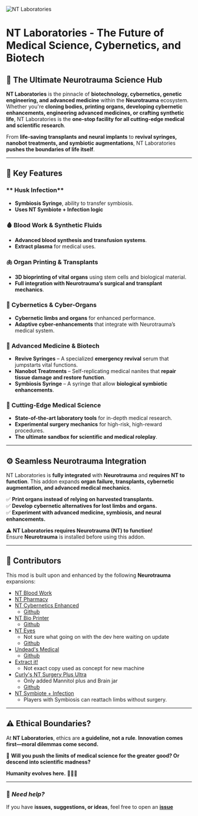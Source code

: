 ![NT Laboratories](https://github.com/user-attachments/assets/03fd1361-9f72-4bab-aa1a-4bfe915af5ff)

# **NT Laboratories - The Future of Medical Science, Cybernetics, and Biotech**  

## **🧪 The Ultimate Neurotrauma Science Hub**  

**NT Laboratories** is the pinnacle of **biotechnology, cybernetics, genetic engineering, and advanced medicine** within the **Neurotrauma** ecosystem. Whether you're **cloning bodies, printing organs, developing cybernetic enhancements, engineering advanced medicines, or crafting synthetic life**, NT Laboratories is the **one-stop facility for all cutting-edge medical and scientific research**.  

From **life-saving transplants and neural implants** to **revival syringes, nanobot treatments, and symbiotic augmentations**, NT Laboratories **pushes the boundaries of life itself**.  

---

## **🔬 Key Features**  

### ** Husk Infection**
- **Symbiosis Syringe**, ability to transfer symbiosis.
- **Uses NT Symbiote + Infection logic** 


### **🩸 Blood Work & Synthetic Fluids**
- **Advanced blood synthesis and transfusion systems**.  
- **Extract plasma** for medical uses.

### **🫁 Organ Printing & Transplants**
- **3D bioprinting of vital organs** using stem cells and biological material.  
- **Full integration with Neurotrauma’s surgical and transplant mechanics**.  

### **🤖 Cybernetics & Cyber-Organs**
- **Cybernetic limbs and organs** for enhanced performance.   
- **Adaptive cyber-enhancements** that integrate with Neurotrauma’s medical system.  

### **💉 Advanced Medicine & Biotech**
- **Revive Syringes** – A specialized **emergency revival** serum that jumpstarts vital functions.  
- **Nanobot Treatments** – Self-replicating medical nanites that **repair tissue damage and restore function**.  
- **Symbiosis Syringe** – A syringe that allow **biological symbiotic enhancements**.  

### **🏥 Cutting-Edge Medical Science**
- **State-of-the-art laboratory tools** for in-depth medical research.  
- **Experimental surgery mechanics** for high-risk, high-reward procedures.  
- **The ultimate sandbox for scientific and medical roleplay**.  

---

## **⚙️ Seamless Neurotrauma Integration**  

NT Laboratories is **fully integrated** with **Neurotrauma** and **requires NT to function**. This addon expands **organ failure, transplants, cybernetic augmentation, and advanced medical mechanics**.  

✅ **Print organs instead of relying on harvested transplants.**  
✅ **Develop cybernetic alternatives for lost limbs and organs.**  
✅ **Experiment with advanced medicine, symbiosis, and neural enhancements.**  

⚠️ **NT Laboratories requires Neurotrauma (NT) to function!**  
Ensure **Neurotrauma** is installed before using this addon.  

---

## **🔗 Contributors**  

This mod is built upon and enhanced by the following **Neurotrauma** expansions:  

- [NT Blood Work](https://steamcommunity.com/workshop/filedetails/?id=2976434626)  
- [NT Pharmacy](https://steamcommunity.com/sharedfiles/filedetails/?id=3247838390)  
- [NT Cybernetics Enhanced](https://steamcommunity.com/sharedfiles/filedetails/?id=3324062208)  
  - [Github](https://github.com/Nebual/Neurotrauma/tree/main/NT%20Cybernetics)
- [NT Bio Printer](https://steamcommunity.com/sharedfiles/filedetails/?id=3429100373)  
  - [Github](https://github.com/Inmortuae/NT-Bio-Printing)
- [NT Eyes](https://steamcommunity.com/sharedfiles/filedetails/?id=3294574390)  
  - Not sure what going on with the dev here waiting on update
  - [Github](https://github.com/dontmatterbro/NTEyes/branches)
- [Undead's Medical](https://steamcommunity.com/sharedfiles/filedetails/?id=3275278739)
  - [Github](https://github.com/Inmortuae/Undeads-Medical)  
- [Extract it!](https://steamcommunity.com/sharedfiles/filedetails/?id=2936086408)  
  - Not exact copy used as concept for new machine
- [Curly's NT Surgery Plus Ultra](https://steamcommunity.com/sharedfiles/filedetails/?id=2857967391&tscn=1737793777)
  - Only added Mannitol plus and Brain jar
  - [Github](https://github.com/MrCurlyFries/NT-Surgery-Plus-Ultra-name-pending)
- [NT Symbiote + Infection](https://steamcommunity.com/sharedfiles/filedetails/?id=3258504017)
  - Players with Symbiosis can reattach limbs without surgery.

---

## **⚠️ Ethical Boundaries?**  

At **NT Laboratories**, ethics are **a guideline, not a rule**. **Innovation comes first—moral dilemmas come second.**  

🔬 **Will you push the limits of medical science for the greater good? Or descend into scientific madness?**  

**Humanity evolves here.** 🧬🔬🤖  

---

### 🔧 *Need help?*  
If you have **issues, suggestions, or ideas**, feel free to open an **[issue](https://github.com/Inmortuae/NT-Laboratories/issues)** 
